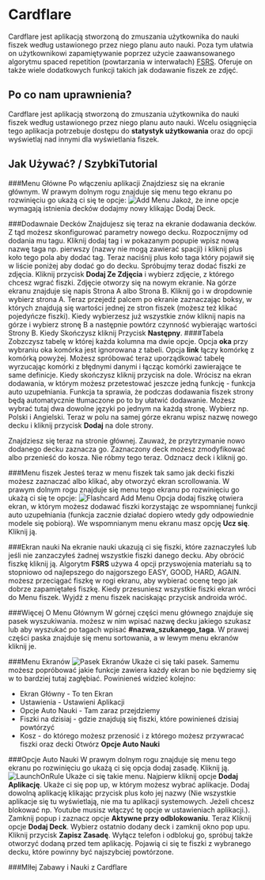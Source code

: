 # Cardflare

Cardflare jest aplikacją stworzoną do zmuszania użytkownika do nauki fiszek według ustawionego przez niego planu auto nauki. Poza tym ułatwia on użytkownikowi zapamiętywanie poprzez użycie zaawansowanego algorytmu spaced repetition (powtarzania w interwałach) [FSRS](https://github.com/open-spaced-repetition/py-fsrs). Oferuje on także wiele dodatkowych funkcji takich jak dodawanie fiszek ze zdjęć.

## Po co nam uprawnienia?
Cardflare jest aplikacją stworzoną do zmuszania użytkownika do nauki fiszek według ustawionego przez niego planu auto nauki. Wcelu osiągnięcia tego aplikacja potrzebuje dostępu do **statystyk użytkowania** oraz do opcji wyświetlaj nad innymi dla wyświetlania fiszek.

## Jak Używać? / SzybkiTutorial
###Menu Główne
Po włączeniu aplikacji Znajdziesz się na ekranie głównym. W prawym dolnym rogu znajduje się menu tego ekranu po rozwinięciu go ukażą ci się te opcje:
![Add Menu](Screenshot_20250514_205205_CardFlare.jpg)
Jakoż, że inne opcje wymagają istnienia decków dodajmy nowy klikając Dodaj Deck.

###Dodawnaie Decków
Znajdujesz się teraz na ekranie dodawania decków. Z tąd możesz skonfigurować parametry nowego decku. Rozpocznijmy od dodania mu tagu. Kliknij dodaj tag i w pokazanym popupie wpisz nową nazwę taga np. pierwszy (nazwy nie mogą zawierać spacji) i kliknij plus koło tego pola aby dodać tag. Teraz naciśnij plus koło taga który pojawił się w liście poniżej aby dodać go do decku.
Spróbujmy teraz dodać fiszki ze zdjęcia. Kliknij przycisk **Dodaj Ze Zdjęcia** i wybierz zdjęcie, z którego chcesz wgrać fiszki. Zdjęcie otworzy się na nowym ekranie. Na górze ekranu znajduje się napis Strona A albo Strona B. Kliknij go i w dropdownie wybierz strona A. Teraz przejedź palcem po ekranie zaznaczając boksy, w których znajdują się wartości jednej ze stron fiszek (możesz też klikać pojedyńcze fiszki). Kiedy wybierzesz już wszystkie znów kliknij napis na górze i wybierz stronę B a następnie powtórz czynność wybierając wartości Strony B. Kiedy Skończysz kliknij Przycisk **Następny**.
####Tabela
Zobzczysz tabelę w której każda kolumna ma dwie opcje. Opcja **oka** przy wybraniu oka komórka jest ignorowana z tabeli. Opcja **link** łączy komórkę z komórką powyżej. Możesz spróbować teraz uporządkować tabelę wyrzucając komórki z błędnymi danymi i łącząc komórki zawierające te same definicje. Kiedy skończysz kliknij przycisk na dole.
Wrócisz na ekran dodawania, w którym możesz przetestować jeszcze jedną funkcję - funkcja auto uzupełniania. Funkcja ta sprawia, że podczas dodawania fiszek strony będą automatycznie tłumaczone po to by ułatwić dodawanie. Możesz wybrać tutaj dwa dowolne języki po jednym na każdą stronę. Wybierz np. Polski i Angielski. Teraz w polu na samej górze ekranu wpisz nazwę nowego decku i kliknij przycisk **Dodaj** na dole strony.

Znajdziesz się teraz na stronie głównej. Zauważ, że przytrzymanie nowo dodanego decku zaznacza go. Zaznaczony deck możesz zmodyfikować albo przenieść do kosza. Nie róbmy tego teraz. Odznacz deck i kliknij go.

###Menu fiszek
Jesteś teraz w menu fiszek tak samo jak decki fiszki możesz zaznaczać albo klikać, aby otworzyć ekran scrollowania.  W prawym dolnym rogu znajduje się menu tego ekranu po rozwinięciu go ukażą ci się te opcje:
![Flashcard Add Menu](Screenshot_20250514_205156_CardFlare.jpg)
Opcja dodaj fiszkę otwiera ekran, w którym możesz dodawać fiszki korzystając ze wspomnianej funkcji auto uzupełniania (funkcja zacznie działać dopiero wtedy gdy odpowiednie modele się pobiorą).
We wspomnianym menu ekranu masz opcję **Ucz się**. Kliknij ją. 

###Ekran nauki
Na ekranie nauki ukazują ci się fiszki, które zaznaczyłeś lub jeśli nie zanzaczyłeś żadnej wszystkie fiszki danego decku. Aby obrócić fiszkę kliknij ją. Algorytm **FSRS** używa 4 opcji przyswojenia materiału są to stopniowo od najlepszego do najgorszego EASY, GOOD, HARD, AGAIN. możesz przeciągać fiszkę w rogi ekranu, aby wybierać ocenę tego jak dobrze zapamiętałeś fiszkę. Kiedy przesuniesz wszystkie fiszki ekran wróci do Menu fiszek. Wyjdź z menu fiszek naciskając przycisk androida wróć.

###Więcej O Menu Głównym
W górnej części menu głównego znajduje się pasek wyszukiwania. możesz w nim wpisać nazwę decku jakiego szukasz lub aby wyszukać po tagach wpisać **#nazwa_szukanego_taga**. W prawej części paska znajduje się menu sortowania, a w lewym menu ekranów kliknij je.

###Menu Ekranów
![Pasek Ekranów](Screenshot_20250514_205136_CardFlare.jpg)
Ukaże ci się taki pasek. Samemu możesz popróbować jakie funkcje zawiera każdy ekran bo nie będziemy się w to bardziej tutaj zagłębiać.
Powinieneś widzieć kolejno:
* Ekran Główny - To ten Ekran
* Ustawienia - Ustawieni Aplikacji
* Opcje Auto Nauki - Tam zaraz przejdziemy
* Fiszki na dzisiaj - gdzie znajdują się fiszki, które powinieneś dzisiaj powtórzyć
* Kosz - do którego możesz przenosić i z którego możesz przywracać fiszki oraz decki
Otwórz **Opcje Auto Nauki**

###Opcje Auto Nauki
W prawym dolnym rogu znajduje się menu tego ekranu po rozwinięciu go ukażą ci się opcja dodaj zasadę. Kliknij ją.
![LaunchOnRule](Screenshot_20250514_205229_CardFlare.jpg)
Ukaże ci się takie menu. Najpierw kliknij opcje **Dodaj Aplikację**. Ukaże ci się pop up, w którym możesz wybrać aplikacje. Dodaj dowolną aplikację klikając przycisk plus koło jej nazwy (Nie wszystkie aplikacje się tu wyświetlają, nie ma tu aplikacji systemowych. Jeżeli chcesz blokować np. Youtube musisz włączyć tę opcje w ustawieniach aplikacji.). Zamknij popup i zaznacz opcje **Aktywne przy odblokowaniu**. Teraz Kliknij opcje **Dodaj Deck**. Wybierz ostatnio dodany deck i zamknij okno pop upu. Kliknij przycisk **Zapisz Zasadę**. Wyłącz telefon i odblokuj go, spróbuj także otworzyć dodaną przed tem aplikację. Pojawią ci się te fiszki z wybranego decku, które powinny być najszybciej powtórzone. 

###MIłej Zabawy i Nauki z Cardflare

